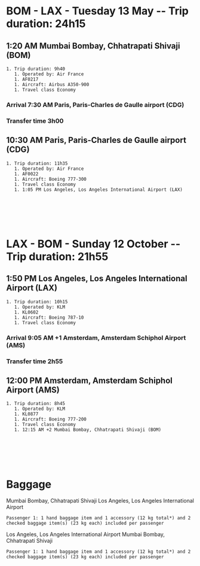 # BOM - LAX - Tuesday 13 May -- Trip duration: 24h15 

## 1:20 AM Mumbai Bombay, Chhatrapati Shivaji (BOM)
```
1. Trip duration: 9h40
   1. Operated by: Air France
   1. AF0217
   1. Aircraft: Airbus A350-900
   1. Travel class Economy
```
### Arrival 7:30 AM Paris, Paris-Charles de Gaulle airport (CDG)

### Transfer time 3h00

## 10:30 AM  Paris, Paris-Charles de Gaulle airport (CDG)
```
1. Trip duration: 11h35
   1. Operated by: Air France 
   1. AF0022
   1. Aircraft: Boeing 777-300
   1. Travel class Economy
   1. 1:05 PM Los Angeles, Los Angeles International Airport (LAX)
```
<br />
<br />
<br />
<br />

# LAX - BOM - Sunday 12 October -- Trip duration: 21h55

## 1:50 PM Los Angeles, Los Angeles International Airport (LAX)
```
1. Trip duration: 10h15
   1. Operated by: KLM 
   1. KL0602
   1. Aircraft: Boeing 787-10
   1. Travel class Economy
```

### Arrival 9:05 AM +1 Amsterdam, Amsterdam Schiphol Airport (AMS)

### Transfer time 2h55

## 12:00 PM Amsterdam, Amsterdam Schiphol Airport (AMS)
```
1. Trip duration: 8h45
   1. Operated by: KLM
   1. KL0877
   1. Aircraft: Boeing 777-200
   1. Travel class Economy
   1. 12:15 AM +2 Mumbai Bombay, Chhatrapati Shivaji (BOM) 
```

<br />
<br />
<br />
<br />

# Baggage

Mumbai Bombay, Chhatrapati Shivaji
Los Angeles, Los Angeles International Airport

    Passenger 1: 1 hand baggage item and 1 accessory (12 kg total*) and 2 checked baggage item(s) (23 kg each) included per passenger

Los Angeles, Los Angeles International Airport
Mumbai Bombay, Chhatrapati Shivaji

    Passenger 1: 1 hand baggage item and 1 accessory (12 kg total*) and 2 checked baggage item(s) (23 kg each) included per passenger